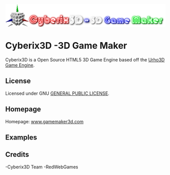 ![Cyberix3D logo](https://github.com/RedWebGames/Cyberix3D/blob/RedWebGames-patch-1/Cyberix3D2.0Logo.png)
# Cyberix3D -3D Game Maker
Cyberix3D is a Open Source HTML5 3D Game Engine based off the [Urho3D Game Engine](https://urho3d.github.io/).
## License
Licensed under GNU [GENERAL PUBLIC LICENSE](https://github.com/RedWebGames/Cyberix3D/blob/RedWebGames-patch-1/LICENSE).
## Homepage
Homepage: www.gamemaker3d.com
## Examples
## Credits
 -Cyberix3D Team
 -RedWebGames
##
